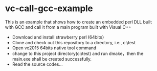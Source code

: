 # vc-call-gcc-example
This is an example that shows how to create an embedded perl DLL built with GCC and call it from a main program built with Visual C++

- Download and install strawberry perl (64bits）
- Clone and check out this repository to a directory, i.e., c:\test 
- Open vc2015 64bits native tool command
- change to this project directory(c:\test) and run dmake，then the main.exe shall be created successfully.
- Read the source codes... 

